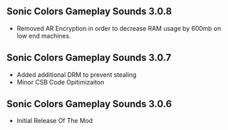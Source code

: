 
## Sonic Colors Gameplay Sounds 3.0.8
- Removed AR Encryption in order to decrease RAM usage by 600mb on low end machines.

## Sonic Colors Gameplay Sounds 3.0.7
- Added additional DRM to prevent stealing
- Minor CSB Code Opitimizaiton





## Sonic Colors Gameplay Sounds 3.0.6

-	Initial Release Of The Mod	